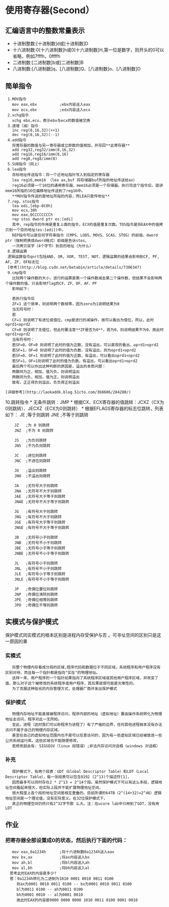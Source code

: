 # 使用寄存器(Second）

## 汇编语言中的整数常量表示
  - 十进制整数:[十进制数]d或[十进制数]D
  - 十六进制数:0[十六进制数]h或0[十六进制数]H,第一位是数字，则开头的0可以省略，例如7fffh，0ffffh
  - 二进制数:[二进制数]b或[二进制数]B
  - 八进制数:[八进制数]q、[八进制数]Q、[八进制数]o、[八进制数]O

## 简单指令
     1.MOV指令
       mov eax,ebx			;ebx内容送入eax
       mov ecx,ebx			;edx内容送入ecx
     2.xchg指令
       xchg ebx,ecx，表示ebx与ecx的数值被交换
     3.递增（减）指令
       inc reg(8,16,32)(++1)
       dec reg(8,16,32)(--1)
     4.add指令
       将寄存器的数值与另一寄存器或立即数的值相加，并存回**此寄存器**
	   add reg32,reg32/imm(8,16,32)
       add reg16,reg16/imm(8,16)
       add reg8,reg8/imm(8)
     5.SUB指令（同上）
     6.lea指令
       目标地址传送指令：将一个近地址指针写入到指定的寄存器
	   lea reg16,mem16 （lea ax,buf 将存储器buf所指的地址传送给ax）
	   reg16必须是一个16位的通用寄存器，mem16必须是一个存储器。执行完这个指令后，就讲mem16所指的16位偏移地址传送到了reg16中。 
	   **MOV指令传送的是地址所指的内容，而LEA只是传地址**
     7.rep、stos指令
       lea edi,[ebp-0C0h]
       mov ecx,30h
       mov eax,0CCCCCCCCh
       rep stos dword ptr es:[edi]
	   其中，rep指令的作用是重复上面的指令，ECX的值是重复次数。TOS指令是将EAX中的值拷贝到一个目的地址(es:[edi])中。
	   REP指令可以是任何字符串指令（CMPS、LODS、MOVS、SCAS、STOS）的前缀，dword ptr（强制转换成dword格式）前缀是告诉stos，
	   一次拷贝双字（4个字节）到目的地址（为什么）
     8.逻辑运算
     逻辑运算指令qnrt包括AND, OR, XOR, TEST, NOT，逻辑运算的结果会影响到CF, PF, AF, ZF, OF标志位
	 [参考](http://blog.csdn.net/betabin/article/details/7306347)
     9.cmp指令
	   比较两个操作数的大小，进行的运算是第一个操作数减去第二个操作数，但结果不会影响两个操作数的值，只会影响flag的CF、ZF、OF、AF、PF
	   影响如下:
	   
	   若执行指令后
       ZF=1 这个简单，则说明两个数相等，因为zero为1说明结果为0
       当无符号时：
       若
       CF=1 则说明了有进位或借位，cmp是进行的减操作，故可以看出为借位，所以，此时oprd1<oprd2
       CF=0 则说明了无借位，但此时要注意**ZF是否为0**，若为0，则说明结果不为0，故此时oprd1>oprd2
       当有符号时：
       若SF=0，OF=0 则说明了此时的值为正数，没有溢出，可以直观的看出，oprd1>oprd2
       若SF=1，OF=0 则说明了此时的值为负数，没有溢出，则为oprd1<oprd2
       若SF=0，OF=1 则说明了此时的值为正数，有溢出，可以看出oprd1<oprd2
       若SF=1，OF=1则说明了此时的值为负数，有溢出，可以看出oprd1>oprd2
       最后两个可以作出这种判断的原因是，溢出的本质问题：
       两数同为正，相加，值为负，则说明溢出
       两数同为负，相加，值为正，则说明溢出
       故有，正正得负则溢出，负负得正则溢出
	   
	[详细参考](http://laokaddk.blog.51cto.com/368606/284280/)
   10.跳转指令
      * 无条件跳转：JMP
      * 根据CX、ECX寄存器的值跳转：JCXZ（CX为0则跳转）、JECXZ（ECX为0则跳转）
      * 根据EFLAGS寄存器的标志位跳转，列表如下： 
	    JE   ;等于则跳转
	    JNE  ;不等于则跳转

	    JZ   ;为 0 则跳转
	    JNZ  ;不为 0 则跳转

	    JS   ;为负则跳转
	    JNS  ;不为负则跳转

	    JC   ;进位则跳转
	    JNC  ;不进位则跳转

	    JO   ;溢出则跳转
	    JNO  ;不溢出则跳转

	    JA   ;无符号大于则跳转
	    JNA  ;无符号不大于则跳转
	    JAE  ;无符号大于等于则跳转
	    JNAE ;无符号不大于等于则跳转

	    JG   ;有符号大于则跳转
	    JNG  ;有符号不大于则跳转
	    JGE  ;有符号大于等于则跳转
	    JNGE ;有符号不大于等于则跳转

	    JB   ;无符号小于则跳转
	    JNB  ;无符号不小于则跳转
	    JBE  ;无符号小于等于则跳转
	    JNBE ;无符号不小于等于则跳转

	    JL   ;有符号小于则跳转
	    JNL  ;有符号不小于则跳转
	    JLE  ;有符号小于等于则跳转
	    JNLE ;有符号不小于等于则跳转

	    JP   ;奇偶位置位则跳转
	    JNP  ;奇偶位清除则跳转
	    JPE  ;奇偶位相等则跳转
	    JPO  ;奇偶位不等则跳转
## 实模式与保护模式
   保护模式同实模式的根本区别是进程内存受保护与否 。可寻址空间的区别只是这一原因的果 
   ### 实模式
       将整个物理内存看成分段的区域,程序代码和数据位于不同区域，系统程序和用户程序没有区别对待，而且每一个指针都是指向"实在"的物理地址。
	   这样一来，用户程序的一个指针如果指向了系统程序区域或其他用户程序区域，并改变了值，那么对于这个被修改的系统程序或用户程序，其后果就很可能是灾难性的。
	   为了克服这种低劣的内存管理方式，处理器厂商开发出保护模式
   ### 保护模式
       物理内存地址不能直接被程序访问，程序内部的地址（虚拟地址）要由操作系统转化为物理地址去访问，程序对此一无所知。
	   至此，进程（这时我们可以称程序为进程了）有了严格的边界，任何其他进程根本没有办法访问不属于自己的物理内存区域，
	   甚至在自己的虚拟地址范围内也不是可以任意访问的，因为有一些虚拟区域已经被放进一些公共系统运行库。这些区域也不能随便修改，
	   若修改就会有: SIGSEGV（linux 段错误）;非法内存访问对话框（windows 对话框）
   ### 补充
       保护模式下，有两个段表：GDT（Global Descriptor Table）和LDT（Local Descriptor Table），每一张段表可以包含8192 (2^13)个描述符[1]，
	   因而最多可以同时存在2 * 2^13 = 2^14个段。虽然保护模式下可以有这么多段，逻辑地址空间看起来很大，但实际上段并不能扩展物理地址空间，
	   很大程度上各个段的地址空间是相互重叠的。目前所谓的64TB（2^(14+32)=2^46）逻辑地址空间是一个理论值，没有实际意义。在32位保护模式下，
	   真正的物理空间仍然只有2^32字节那 么大。注：在ucore lab中只用到了GDT，没有用LDT
           
## 作业
   ### 把寄存器全部设置成0的状态，然后执行下面的代码：
       mov eax,0a1234h	    ;将十六进制数0a1234h送入eax
       mov bx,ax			;将ax内容送入bx
       mov ah,bl			;将bl内容送入ah
       mov al,bh			;将bh内容送入al
      思考此时EAX的内容是多少?
      答：0a1234h转化为二进制为1010 0001 0010 0011 0100
         则ax为0001 0010 0011 0100 -- bx为0001 0010 0011 0100
	     bl为0011 0100 -- ah为0011 0100
		 bh为0001 0010 -- al为0001 0010
	     故此时EAX的内容是0000 0000 0000 1010 0011 0100 0001 0010
       
       
	   
	   
	   
	   
	   
	   
	   
	   
	   
	   
	   
	   
	   
	   
	   
	   
	   
	   
	   
	   
	   
	   